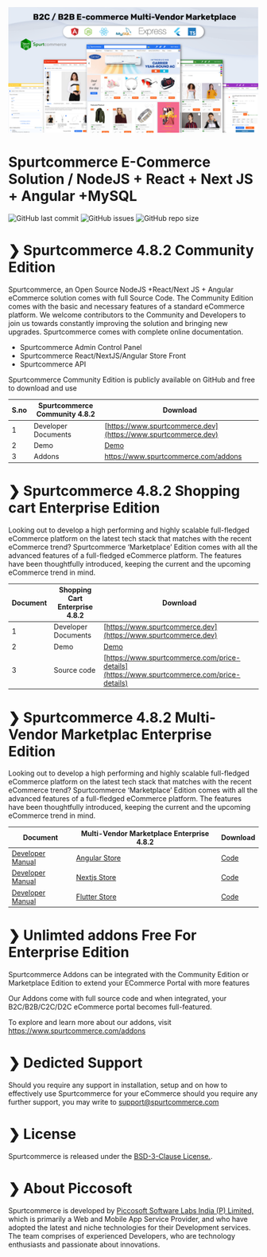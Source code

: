 ![alt text](/img/spurtcommerce-b2c-b2b.png "spurtcommerce Logo")

# Spurtcommerce E-Commerce Solution / NodeJS + React + Next JS + Angular +MySQL 

![GitHub last commit](https://img.shields.io/github/last-commit/spurtcommerce/spurtcommerce)
![GitHub issues](https://img.shields.io/github/issues/spurtcommerce/spurtcommerce)
![GitHub repo size](https://img.shields.io/github/repo-size/spurtcommerce/spurtcommerce?color=orange)

#  ❯ Spurtcommerce 4.8.2 Community Edition

Spurtcommerce, an Open Source NodeJS +React/Next JS + Angular eCommerce solution comes with full Source Code. The Community Edition comes with the basic and necessary features of a standard eCommerce platform. We welcome contributors to the Community and Developers to join us towards constantly improving the solution and bringing new upgrades. Spurtcommerce comes with complete online documentation.

*	Spurtcommerce Admin Control Panel
*	Spurtcommerce React/NextJS/Angular Store Front
*	Spurtcommerce API 

Spurtcommerce Community Edition is publicly available on GitHub and free to download and use

| S.no | Spurtcommerce Community 4.8.2  | Download |
| ------ | ------ | ------ |
| 1| Developer Documents | [https://www.spurtcommerce.dev](https://www.spurtcommerce.dev)
| 2| Demo | [Demo ](https://addon.spurtcommerce.com/details/react-storefront-community)
| 3| Addons | [https://www.spurtcommerce.com/addons ](https://www.spurtcommerce.com/addons)


#  ❯ Spurtcommerce 4.8.2 Shopping cart Enterprise Edition


Looking out to develop a high performing and highly scalable full-fledged eCommerce platform on the latest tech stack that matches with the recent eCommerce trend? Spurtcommerce ‘Marketplace’ Edition comes with all the advanced features of a full-fledged eCommerce platform. The features have been thoughtfully introduced, keeping the current and the upcoming eCommerce trend in mind.


| Document | Shopping Cart Enterprise 4.8.2  | Download |
| ------ | ------ | ------ |
| 1| Developer Documents | [https://www.spurtcommerce.dev](https://www.spurtcommerce.dev)
| 2| Demo | [Demo ](https://addon.spurtcommerce.com/details/react-storefront-community)
| 3| Source code | [https://www.spurtcommerce.com/price-details](https://www.spurtcommerce.com/price-details)



#  ❯ Spurtcommerce 4.8.2 Multi-Vendor Marketplac Enterprise Edition

Looking out to develop a high performing and highly scalable full-fledged eCommerce platform on the latest tech stack that matches with the recent eCommerce trend? Spurtcommerce ‘Marketplace’ Edition comes with all the advanced features of a full-fledged eCommerce platform. The features have been thoughtfully introduced, keeping the current and the upcoming eCommerce trend in mind.

| Document | Multi-Vendor Marketplace Enterprise 4.8.2  | Download |
| ------ | ------ | ------ |
| [Developer Manual](https://www.spurtcommerce.dev/getting-started/development-and-setup/store-front-setup/angular-store-front#initial-setup)| [Angular Store](https://www.spurtcart.com) | [Code ](https://addon.spurtcommerce.com/details/angular-storefront-community)
| [Developer Manual](https://www.spurtcommerce.dev/frontend-deployment-setup/store-front-setup/react-store-front)| [Nextjs Store](https://www.spurtcart.com) | [Code ](https://addon.spurtcommerce.com/details/react-storefront-community)
| [Developer Manual](https://www.spurtcommerce.dev/frontend-deployment-setup/store-front-setup/flutter-store-front)| [Flutter Store](https://www.spurtcart.com) | [Code ](https://addon.spurtcommerce.com/details/flutter-storefront-community)



# ❯ Unlimted addons Free For Enterprise Edition

Spurtcommerce Addons can be integrated with the Community Edition or Marketplace Edition to extend your ECommerce Portal with more features

Our Addons come with full source code and when integrated, your B2C/B2B/C2C/D2C eCommerce portal becomes full-featured.

To explore and learn more about our addons, visit https://www.spurtcommerce.com/addons


# ❯ Dedicted Support

Should you require any support in installation, setup and on how to effectively use Spurtcommerce for your eCommerce should you require any further support, you may write to support@spurtcommerce.com



# ❯ License

Spurtcommerce is released under the [BSD-3-Clause License.](https://github.com/spurtcommerce/spurtcommerce/blob/master/LICENSE).



# ❯ About Piccosoft
Spurtcommerce is developed by [Piccosoft Software Labs India (P) Limited,](http://www.piccosoft.com) which is primarily a Web and Mobile App Service Provider, and who have adopted the latest and niche technologies for their Development services. The team comprises of experienced Developers, who are technology enthusiasts and passionate about innovations.


